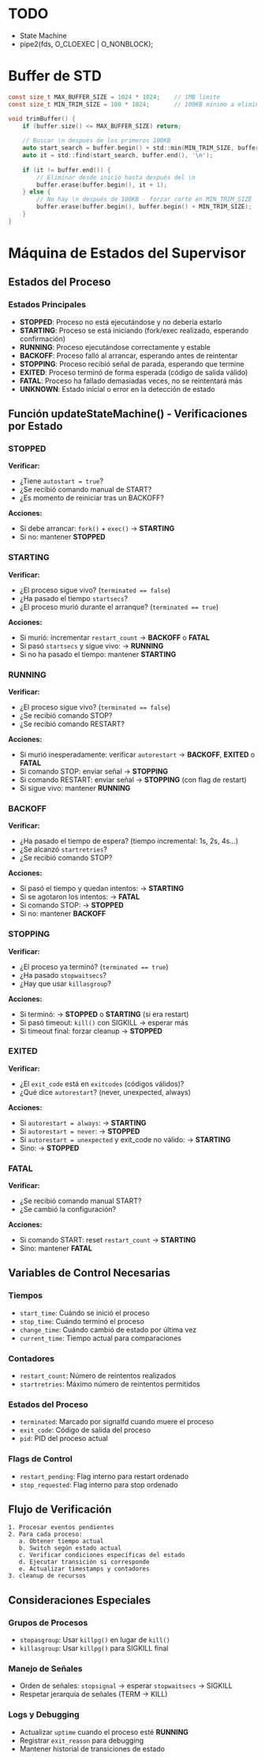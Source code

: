 # TODO

- State Machine
- pipe2(fds, O_CLOEXEC | O_NONBLOCK);

# Buffer de STD

```c
const size_t MAX_BUFFER_SIZE = 1024 * 1024;    // 1MB límite
const size_t MIN_TRIM_SIZE = 100 * 1024;       // 100KB mínimo a eliminar

void trimBuffer() {
    if (buffer.size() <= MAX_BUFFER_SIZE) return;
    
    // Buscar \n después de los primeros 100KB
    auto start_search = buffer.begin() + std::min(MIN_TRIM_SIZE, buffer.size());
    auto it = std::find(start_search, buffer.end(), '\n');
    
    if (it != buffer.end()) {
        // Eliminar desde inicio hasta después del \n
        buffer.erase(buffer.begin(), it + 1);
    } else {
        // No hay \n después de 100KB - forzar corte en MIN_TRIM_SIZE
        buffer.erase(buffer.begin(), buffer.begin() + MIN_TRIM_SIZE);
    }
}
```

# Máquina de Estados del Supervisor

## Estados del Proceso

### Estados Principales
- **STOPPED**: Proceso no está ejecutándose y no debería estarlo
- **STARTING**: Proceso se está iniciando (fork/exec realizado, esperando confirmación)
- **RUNNING**: Proceso ejecutándose correctamente y estable
- **BACKOFF**: Proceso falló al arrancar, esperando antes de reintentar
- **STOPPING**: Proceso recibió señal de parada, esperando que termine
- **EXITED**: Proceso terminó de forma esperada (código de salida válido)
- **FATAL**: Proceso ha fallado demasiadas veces, no se reintentará más
- **UNKNOWN**: Estado inicial o error en la detección de estado

## Función updateStateMachine() - Verificaciones por Estado

### STOPPED
**Verificar:**
- ¿Tiene `autostart = true`?
- ¿Se recibió comando manual de START?
- ¿Es momento de reiniciar tras un BACKOFF?

**Acciones:**
- Si debe arrancar: `fork()` + `exec()` → **STARTING**
- Si no: mantener **STOPPED**

### STARTING
**Verificar:**
- ¿El proceso sigue vivo? (`terminated == false`)
- ¿Ha pasado el tiempo `startsecs`?
- ¿El proceso murió durante el arranque? (`terminated == true`)

**Acciones:**
- Si murió: incrementar `restart_count` → **BACKOFF** o **FATAL**
- Si pasó `startsecs` y sigue vivo: → **RUNNING**
- Si no ha pasado el tiempo: mantener **STARTING**

### RUNNING
**Verificar:**
- ¿El proceso sigue vivo? (`terminated == false`)
- ¿Se recibió comando STOP?
- ¿Se recibió comando RESTART?

**Acciones:**
- Si murió inesperadamente: verificar `autorestart` → **BACKOFF**, **EXITED** o **FATAL**
- Si comando STOP: enviar señal → **STOPPING**
- Si comando RESTART: enviar señal → **STOPPING** (con flag de restart)
- Si sigue vivo: mantener **RUNNING**

### BACKOFF
**Verificar:**
- ¿Ha pasado el tiempo de espera? (tiempo incremental: 1s, 2s, 4s...)
- ¿Se alcanzó `startretries`?
- ¿Se recibió comando STOP?

**Acciones:**
- Si pasó el tiempo y quedan intentos: → **STARTING**
- Si se agotaron los intentos: → **FATAL**
- Si comando STOP: → **STOPPED**
- Si no: mantener **BACKOFF**

### STOPPING
**Verificar:**
- ¿El proceso ya terminó? (`terminated == true`)
- ¿Ha pasado `stopwaitsecs`?
- ¿Hay que usar `killasgroup`?

**Acciones:**
- Si terminó: → **STOPPED** o **STARTING** (si era restart)
- Si pasó timeout: `kill()` con SIGKILL → esperar más
- Si timeout final: forzar cleanup → **STOPPED**

### EXITED
**Verificar:**
- ¿El `exit_code` está en `exitcodes` (códigos válidos)?
- ¿Qué dice `autorestart`? (never, unexpected, always)

**Acciones:**
- Si `autorestart = always`: → **STARTING**
- Si `autorestart = never`: → **STOPPED**
- Si `autorestart = unexpected` y exit_code no válido: → **STARTING**
- Sino: → **STOPPED**

### FATAL
**Verificar:**
- ¿Se recibió comando manual START?
- ¿Se cambió la configuración?

**Acciones:**
- Si comando START: reset `restart_count` → **STARTING**
- Sino: mantener **FATAL**

## Variables de Control Necesarias

### Tiempos
- `start_time`: Cuándo se inició el proceso
- `stop_time`: Cuándo terminó el proceso
- `change_time`: Cuándo cambió de estado por última vez
- `current_time`: Tiempo actual para comparaciones

### Contadores
- `restart_count`: Número de reintentos realizados
- `startretries`: Máximo número de reintentos permitidos

### Estados del Proceso
- `terminated`: Marcado por signalfd cuando muere el proceso
- `exit_code`: Código de salida del proceso
- `pid`: PID del proceso actual

### Flags de Control
- `restart_pending`: Flag interno para restart ordenado
- `stop_requested`: Flag interno para stop ordenado

## Flujo de Verificación

```
1. Procesar eventos pendientes
2. Para cada proceso:
   a. Obtener tiempo actual
   b. Switch según estado actual
   c. Verificar condiciones específicas del estado
   d. Ejecutar transición si corresponde
   e. Actualizar timestamps y contadores
3. cleanup de recursos
```

## Consideraciones Especiales

### Grupos de Procesos
- `stopasgroup`: Usar `killpg()` en lugar de `kill()`
- `killasgroup`: Usar `killpg()` para SIGKILL final

### Manejo de Señales
- Orden de señales: `stopsignal` → esperar `stopwaitsecs` → SIGKILL
- Respetar jerarquía de señales (TERM → KILL)

### Logs y Debugging
- Actualizar `uptime` cuando el proceso esté **RUNNING**
- Registrar `exit_reason` para debugging
- Mantener historial de transiciones de estado